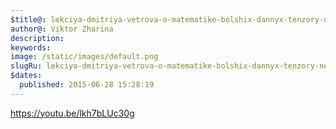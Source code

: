 ```yaml
---
$title@: lekciya-dmitriya-vetrova-o-matematike-bolshix-dannyx-tenzory-nejroseti-bajesovskij-vyvod
author@: Viktor Zharina
description: 
keywords: 
image: /static/images/default.png
slugRu: lekciya-dmitriya-vetrova-o-matematike-bolshix-dannyx-tenzory-nejroseti-bajesovskij-vyvod
$dates:
  published: 2015-06-28 15:28:19
---
```

https://youtu.be/lkh7bLUc30g